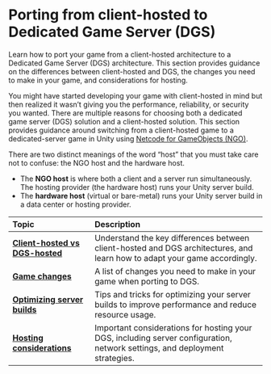 # Porting from client-hosted to Dedicated Game Server (DGS)

Learn how to port your game from a client-hosted architecture to a Dedicated Game Server (DGS) architecture. This section provides guidance on the differences between client-hosted and DGS, the changes you need to make in your game, and considerations for hosting.

You might have started developing your game with client-hosted in mind but then realized it wasn’t giving you the performance, reliability, or security you wanted. There are multiple reasons for choosing both a dedicated game server (DGS) solution and a client-hosted solution. This section provides guidance around switching from a client-hosted game to a dedicated-server game in Unity using [Netcode for GameObjects (NGO)](https://docs.unity3d.com/Packages/com.unity.netcode.gameobjects@latest?subfolder=/manual/index.html).

There are two distinct meanings of the word “host” that you must take care not to confuse: the NGO host and the hardware host.

- The **NGO host** is where both a client and a server run simultaneously. The hosting provider (the hardware host) runs your Unity server build.
- The **hardware host** (virtual or bare-metal) runs your Unity server build in a data center or hosting provider.

| **Topic**                       | **Description**                  |
| :------------------------------ | :------------------------------- |
| **[Client-hosted vs DGS-hosted](client-vs-dgs.md)** | Understand the key differences between client-hosted and DGS architectures, and learn how to adapt your game accordingly. |
| **[Game changes](game-changes.md)** | A list of changes you need to make in your game when porting to DGS. |
| **[Optimizing server builds](optimizing-server-builds.md)** | Tips and tricks for optimizing your server builds to improve performance and reduce resource usage. |
| **[Hosting considerations](hosting-considerations.md)**    | Important considerations for hosting your DGS, including server configuration, network settings, and deployment strategies. |